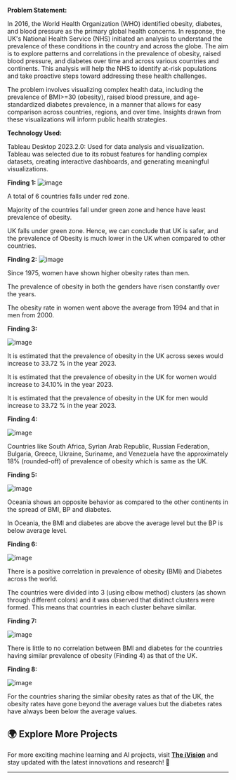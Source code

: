 **Problem Statement:**

In 2016, the World Health Organization (WHO) identified obesity, diabetes, and blood pressure as the primary global health concerns. In response, the UK's National Health Service (NHS) initiated an analysis to understand the prevalence of these conditions in the country and across the globe. The aim is to explore patterns and correlations in the prevalence of obesity, raised blood pressure, and diabetes over time and across various countries and continents. This analysis will help the NHS to identify at-risk populations and take proactive steps toward addressing these health challenges.

The problem involves visualizing complex health data, including the prevalence of BMI>=30 (obesity), raised blood pressure, and age-standardized diabetes prevalence, in a manner that allows for easy comparison across countries, regions, and over time. Insights drawn from these visualizations will inform public health strategies.

**Technology Used:**

Tableau Desktop 2023.2.0: Used for data analysis and visualization. Tableau was selected due to its robust features for handling complex datasets, creating interactive dashboards, and generating meaningful visualizations.

**Finding 1:**
![image](https://github.com/user-attachments/assets/ee77d7c8-3035-44ca-9e27-65735c427b38)

A total of 6 countries falls under red zone.

Majority of the countries fall under green zone and hence have least prevalence of obesity.

UK falls under green zone. Hence, we can conclude that UK is safer, and the prevalence of Obesity is much lower in the UK when compared to other countries. 


**Finding 2:**
![image](https://github.com/user-attachments/assets/156b19dd-7b79-4b0c-810f-ce4685da37d8)

Since 1975, women have shown higher obesity rates than men.

The prevalence of obesity in both the genders have risen constantly over the years.

The obesity rate in women went above the average from 1994 and that in men from 2000.

**Finding 3:**

![image](https://github.com/user-attachments/assets/1fc0b4c5-04ca-42a7-bace-f67a594a59a0)

It is estimated that the prevalence of obesity in the UK across sexes would increase to 33.72 % in the year 2023.

It is estimated that the prevalence of obesity in the UK for women would increase to 34.10% in the year 2023.

It is estimated that the prevalence of obesity in the UK for men would increase to 33.72 % in the year 2023.

**Finding 4:**

![image](https://github.com/user-attachments/assets/a6c6e236-06c8-4fab-8845-f1a3e859ecb5)

Countries like South Africa, Syrian Arab Republic, Russian Federation, Bulgaria, Greece, Ukraine, Suriname, and Venezuela have the approximately 18% (rounded-off) of prevalence of obesity which is same as the UK.

**Finding 5:**

![image](https://github.com/user-attachments/assets/77439ecc-e263-46cb-9b0a-d54c4109f002)

Oceania shows an opposite behavior as compared to the other continents in the spread of BMI, BP and diabetes.

In Oceania, the BMI and diabetes are above the average level but the BP is below average level. 

**Finding 6:**

![image](https://github.com/user-attachments/assets/e6238b30-a222-491e-8087-0e6555195129)

There is a positive correlation in prevalence of obesity (BMI) and Diabetes across the world.

The countries were divided into 3 (using elbow method) clusters (as shown through different colors) and it was observed that distinct clusters were formed. This means that countries in each cluster behave similar.

**Finding 7:**

![image](https://github.com/user-attachments/assets/39b2b4f8-e0ea-4f43-91f9-3f7dcdf54d0d)

There is little to no correlation between BMI and diabetes for the countries having similar prevalence of obesity (Finding 4) as that of the UK.

**Finding 8:**

![image](https://github.com/user-attachments/assets/cc8ebd89-a2cc-4685-beea-4cdfb8c0d181)

For the countries sharing the similar obesity rates as that of the UK, the obesity rates have gone beyond the average values but the diabetes rates have always been below the average values.


## 🌍 Explore More Projects  
For more exciting machine learning and AI projects, visit **[The iVision](https://theivision.wordpress.com/)** and stay updated with the latest innovations and research! 🚀  

---




